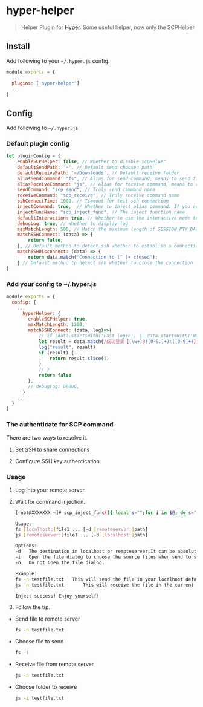 # hyper-helper

> Helper Plugin for [Hyper](https://hyper.is). Some useful helper, now only the SCPHelper

## Install

Add following to your `~/.hyper.js` config.

```javascript
module.exports = {
  ...
  plugins: ['hyper-helper']
  ...
}
```

## Config

Add following to `~/.hyper.js`

### Default plugin config

```javascript
let pluginConfig = {
    enableSCPHelper: false, // Whether to disable scpHelper
    defaultSendPath: '~', // Default send choosen path
    defaultReceivePath: '~/Downloads', // Default receive folder
    aliasSendCommand: "fs", // Alias for send command, means to send file to remote server
    aliasReceiveCommand: "js", // Alias for receive command, means to receive file from remote server
    sendCommand: "scp_send", // Truly send command name
    receiveCommand: "scp_receive", // Truly receive command name
    sshConnectTime: 1000, // Timeout for test ssh connection
    injectCommand: true,  // Whether to inject alias command. If you add the inject command permanent in your remote server's '~/.bashrc' or '/etc/profile', then you can set it to false
    injectFuncName: "scp_inject_func", // The inject function name
    defaultInteraction: true, // Whether to use the interactive mode to select the send file or the receive path
    debugLog: true, // Whether to display log
    maxMatchLength: 500, // Match the maximum length of SESSION_PTY_DATA. When the length of SESSION_PTY_DATA is oversized, don't match
    matchSSHConnect: (data) => {
        return false;
    }, // Default method to detect ssh whether to establish a connection. Must return a ssh info array like this [user, host, port] for connected
    matchSSHDisconnect: (data) => {
        return data.match("Connection to [^ ]+ closed");
    } // Default method to detect ssh whether to close the connection
}
```

### Add your config to ~/.hyper.js

```javascript
module.exports = {
  config: {
    ...
      hyperHelper: {
        enableSCPHelper: true,
        maxMatchLength: 1200,
        matchSSHConnect: (data, log)=>{
            // if (data.startsWith('Last login') || data.startsWith('Welcome to')) {
            let result = data.match(/成功登录【(\w+)@([0-9.]+):([0-9]+)】/)
            log("result", result)
            if (result) {
                return result.slice(1)
            }
            // }
            return false
        },
        // debugLog: DEBUG,
      }
    ...
  }
}
```

### The authenticate for SCP command

There are two ways to resolve it.

1. Set SSH to share connections

2. Configure SSH key authentication

### Usage

1. Log into your remote server.
2. Wait for command injection.

    ```bash
    [root@XXXXXXX ~]# scp_inject_func(){ local s="";for i in $@; do s="$s '$i'"; done;s="$s '-w' '$(pwd)'";echo $s; } && alias fs="scp_inject_func scp_send -i" && alias js="scp_inject_func scp_receive -i" && printf '\nUsage:\nfs [localhost:]file1 ... [-d [remoteserver:]path]\njs [remoteserver:]file1 ... [-d [localhost:]path]\n\nOptions:\n-d  The destination in localhost or remoteserver.It can be absolute path or relative to your pwd.\n-i  Open the file dialog to choose the source files when send to server or the destination folder when receive from server.\n-n   Do not Open the file dialog.\n\nExample:\nfs testfile.txt   This will send the file in your localhost pwd to the remoteserver.\n\nInject success! Enjoy yourself!\n\n'

    Usage:
    fs [localhost:]file1 ... [-d [remoteserver:]path]
    js [remoteserver:]file1 ... [-d [localhost:]path]

    Options:
    -d   The destination in localhost or remoteserver.It can be absolute path or relative to your defaultSendPath/defaultReceivePath.
    -i   Open the file dialog to choose the source files when send to server or the destination folder when receive from server.
    -n   Do not Open the file dialog.

    Example:
    fs -n testfile.txt   This will send the file in your localhost defaultSendPath to the remoteserver.
    js -n testfile.txt       This will receive the file in the current path of your remote server to the defaultReceivePath of your local server.

    Inject success! Enjoy yourself!
    ```

3. Follow the tip.

- Send file to remote server

    ```bash
    fs -n testfile.txt
    ```

- Choose file to send

    ```bash
    fs -i
    ```

- Receive file from remote server

    ```bash
    js -n testfile.txt
    ```

- Choose folder to receive

    ```bash
    js -i testfile.txt
    ```